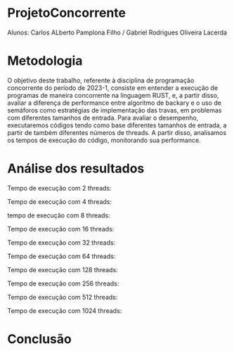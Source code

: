 # ProjetoConcorrente
Alunos: Carlos ALberto Pamplona Filho / Gabriel Rodrigues Oliveira Lacerda

# Metodologia
O objetivo deste trabalho, referente à disciplina de programação concorrente do período de 2023-1, consiste em entender a execução de programas de maneira concorrente na linguagem RUST, e, a partir disso, avaliar a diferença de performance entre algoritmo de backary e o uso de semáforos como estratégias de implementação das travas, em problemas com diferentes tamanhos de entrada.
Para avaliar o desempenho, executaremos códigos tendo como base diferentes tamanhos de entrada, a partir de também diferentes números de threads. A partir disso, analisamos os tempos de execução do código, monitorando sua performance.

# Análise dos resultados

Tempo de execução com 2 threads: 

Tempo de execução com 4 threads:

tempo de execução com 8 threads:

Tempo de execução com 16 threads:

Tempo de execução com 32 threads:

Tempo de execução com 64 threads:

Tempo de execução com 128 threads:

Tempo de execução com 256 threads:

Tempo de execução com 512 threads:

Tempo de execução com 1024 threads:





# Conclusão
